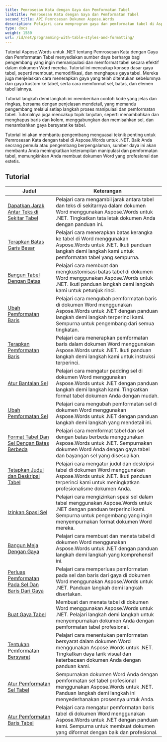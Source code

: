 ```yaml
---
title: Pemrosesan Kata dengan Gaya dan Pemformatan Tabel
linktitle: Pemrosesan Kata dengan Gaya dan Pemformatan Tabel
second_title: API Pemrosesan Dokumen Aspose.Words
description: Pelajari cara memprogram gaya dan pemformatan tabel di Aspose.Words untuk .NET. Pelajari cara menerapkan gaya yang telah ditentukan sebelumnya, menyesuaikan pemformatan sel, batas, dan lainnya dengan tutorial langkah demi langkah dan kode contoh di C#.
type: docs
weight: 1580
url: /id/net/programming-with-table-styles-and-formatting/
---
```

Tutorial Aspose.Words untuk .NET tentang Pemrosesan Kata dengan Gaya dan Pemformatan Tabel menyediakan sumber daya berharga bagi pengembang yang ingin memanipulasi dan memformat tabel secara efektif dalam dokumen Word mereka. Tutorial ini mencakup konsep dasar gaya tabel, seperti membuat, memodifikasi, dan menghapus gaya tabel. Mereka juga menjelaskan cara menerapkan gaya yang telah ditentukan sebelumnya dan gaya kustom ke tabel, serta cara memformat sel, batas, dan elemen tabel lainnya.

Tutorial langkah demi langkah ini memberikan contoh kode yang jelas dan ringkas, bersama dengan penjelasan mendetail, yang memandu pengembang melalui setiap langkah proses manipulasi dan pemformatan tabel. Tutorialnya juga mencakup topik lanjutan, seperti menambahkan dan menghapus baris dan kolom, menggabungkan dan memisahkan sel, dan menambahkan gaya bersyarat ke tabel.

Tutorial ini akan membantu pengembang menguasai teknik penting untuk Pemrosesan Kata dengan tabel di Aspose.Words untuk .NET. Baik Anda seorang pemula atau pengembang berpengalaman, sumber daya ini akan membantu Anda meningkatkan keterampilan manipulasi dan pemformatan tabel, memungkinkan Anda membuat dokumen Word yang profesional dan estetis.

 ## Tutorial
| Judul | Keterangan |
| --- | --- |
| [Dapatkan Jarak Antar Teks di Sekitar Tabel](./get-distance-between-table-surrounding-text/) | Pelajari cara mengambil jarak antara tabel dan teks di sekitarnya dalam dokumen Word menggunakan Aspose.Words untuk .NET. Tingkatkan tata letak dokumen Anda dengan panduan ini. |
| [Terapkan Batas Garis Besar](./apply-outline-border/) | Pelajari cara menerapkan batas kerangka ke tabel di Word menggunakan Aspose.Words untuk .NET. Ikuti panduan langkah demi langkah kami untuk pemformatan tabel yang sempurna. |
| [Bangun Tabel Dengan Batas](./build-table-with-borders/) | Pelajari cara membuat dan mengkustomisasi batas tabel di dokumen Word menggunakan Aspose.Words untuk .NET. Ikuti panduan langkah demi langkah kami untuk petunjuk rinci. |
| [Ubah Pemformatan Baris](./modify-row-formatting/) | Pelajari cara mengubah pemformatan baris di dokumen Word menggunakan Aspose.Words untuk .NET dengan panduan langkah demi langkah terperinci kami. Sempurna untuk pengembang dari semua tingkatan. |
| [Terapkan Pemformatan Baris](./apply-row-formatting/) | Pelajari cara menerapkan pemformatan baris dalam dokumen Word menggunakan Aspose.Words untuk .NET. Ikuti panduan langkah demi langkah kami untuk instruksi terperinci. |
| [Atur Bantalan Sel](./set-cell-padding/) | Pelajari cara mengatur padding sel di dokumen Word menggunakan Aspose.Words untuk .NET dengan panduan langkah demi langkah kami. Tingkatkan format tabel dokumen Anda dengan mudah. |
| [Ubah Pemformatan Sel](./modify-cell-formatting/) | Pelajari cara mengubah pemformatan sel di dokumen Word menggunakan Aspose.Words untuk .NET dengan panduan langkah demi langkah yang mendetail ini. |
| [Format Tabel Dan Sel Dengan Batas Berbeda](./format-table-and-cell-with-different-borders/) | Pelajari cara memformat tabel dan sel dengan batas berbeda menggunakan Aspose.Words untuk .NET. Sempurnakan dokumen Word Anda dengan gaya tabel dan bayangan sel yang disesuaikan. |
| [Tetapkan Judul dan Deskripsi Tabel](./set-table-title-and-description/) | Pelajari cara mengatur judul dan deskripsi tabel di dokumen Word menggunakan Aspose.Words untuk .NET. Ikuti panduan terperinci kami untuk meningkatkan profesionalisme dokumen Anda. |
| [Izinkan Spasi Sel](./allow-cell-spacing/) | Pelajari cara mengizinkan spasi sel dalam tabel menggunakan Aspose.Words untuk .NET dengan panduan terperinci kami. Sempurna untuk pengembang yang ingin menyempurnakan format dokumen Word mereka. |
| [Bangun Meja Dengan Gaya](./build-table-with-style/) | Pelajari cara membuat dan menata tabel di dokumen Word menggunakan Aspose.Words untuk .NET dengan panduan langkah demi langkah yang komprehensif ini. |
| [Perluas Pemformatan Pada Sel Dan Baris Dari Gaya](./expand-formatting-on-cells-and-row-from-style/) | Pelajari cara memperluas pemformatan pada sel dan baris dari gaya di dokumen Word menggunakan Aspose.Words untuk .NET. Panduan langkah demi langkah disertakan. |
| [Buat Gaya Tabel](./create-table-style/) | Membuat dan menata tabel di dokumen Word menggunakan Aspose.Words untuk .NET. Pelajari langkah demi langkah untuk menyempurnakan dokumen Anda dengan pemformatan tabel profesional. |
| [Tentukan Pemformatan Bersyarat](./define-conditional-formatting/) | Pelajari cara menentukan pemformatan bersyarat dalam dokumen Word menggunakan Aspose.Words untuk .NET. Tingkatkan daya tarik visual dan keterbacaan dokumen Anda dengan panduan kami. |
| [Atur Pemformatan Sel Tabel](./set-table-cell-formatting/) | Sempurnakan dokumen Word Anda dengan pemformatan sel tabel profesional menggunakan Aspose.Words untuk .NET. Panduan langkah demi langkah ini menyederhanakan prosesnya untuk Anda. |
| [Atur Pemformatan Baris Tabel](./set-table-row-formatting/) | Pelajari cara mengatur pemformatan baris tabel di dokumen Word menggunakan Aspose.Words untuk .NET dengan panduan kami. Sempurna untuk membuat dokumen yang diformat dengan baik dan profesional. |